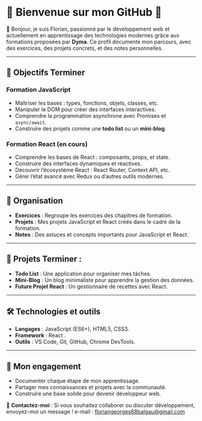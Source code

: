 # 🌟 Bienvenue sur mon GitHub 🌟

👋 Bonjour, je suis Florian, passionné par le développement web et actuellement en apprentissage des technologies modernes grâce aux formations proposées par **Dyma**. Ce profil documente mon parcours, avec des exercices, des projets concrets, et des notes personnelles.

---

## 🎯 Objectifs Terminer
### Formation JavaScript
- Maîtriser les bases : types, fonctions, objets, classes, etc.
- Manipuler le DOM pour créer des interfaces interactives.
- Comprendre la programmation asynchrone avec Promises et `async/await`.
- Construire des projets comme une **todo list** ou un **mini-blog**.

### Formation React (en cours)
- Comprendre les bases de React : composants, props, et state.
- Construire des interfaces dynamiques et réactives.
- Découvrir l’écosystème React : React Router, Context API, etc.
- Gérer l’état avancé avec Redux ou d’autres outils modernes.

---

## 📂 Organisation
- **Exercices** : Regroupe les exercices des chapitres de formation.
- **Projets** : Mes projets JavaScript et React créés dans le cadre de la formation.
- **Notes** : Des astuces et concepts importants pour JavaScript et React.

---

## 🚀 Projets Terminer :
- **Todo List** : Une application pour organiser mes tâches.
- **Mini-Blog** : Un blog minimaliste pour apprendre la gestion des données.
- **Future Projet React** : Un gestionnaire de recettes avec React.

---

## 🛠️ Technologies et outils
- **Langages** : JavaScript (ES6+), HTML5, CSS3.
- **Framework** : React .
- **Outils** : VS Code, Git, GitHub, Chrome DevTools.

---

## 🌟 Mon engagement
- Documenter chaque étape de mon apprentissage.
- Partager mes connaissances et projets avec la communauté.
- Construire une base solide pour devenir développeur web.

📩 **Contactez-moi** :
Si vous souhaitez collaborer ou discuter développement, envoyez-moi un message !
e-mail : floriangeorges68balgau@gmail.com
